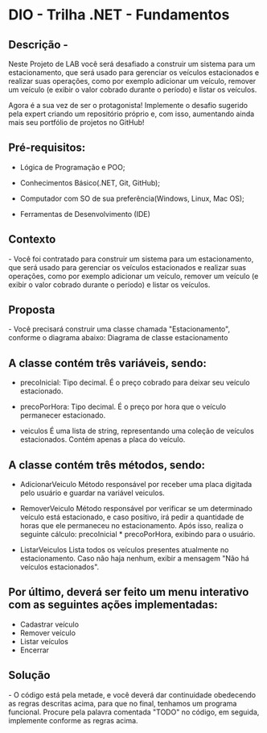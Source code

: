 
<h1> DIO - Trilha .NET - Fundamentos</h1>
<h2>Descrição -</h2>
Neste Projeto de LAB você será desafiado a construir um sistema para um estacionamento, que será usado para gerenciar os veículos estacionados e realizar suas operações, como por exemplo adicionar um veículo, remover um veículo (e exibir o valor cobrado durante o período) e listar os veículos.
 
Agora é a sua vez de ser o protagonista! Implemente o desafio sugerido pela expert criando um repositório próprio e, com isso, aumentando ainda mais seu portfólio de projetos no GitHub!

<h2>Pré-requisitos:</h2>

  - Lógica de Programação e POO;

 - Conhecimentos Básico(.NET, Git, GitHub);

 - Computador com SO de sua preferência(Windows, Linux, Mac OS);

 - Ferramentas de Desenvolvimento (IDE)

<h2>Contexto</h2>
 - Você foi contratado para construir um sistema para um estacionamento, que será usado para gerenciar os veículos estacionados e realizar suas operações, como por exemplo adicionar um veículo, remover um veículo (e exibir o valor cobrado durante o período) e listar os veículos.

<h2>Proposta</h2>
 - Você precisará construir uma classe chamada "Estacionamento", conforme o diagrama abaixo: Diagrama de classe estacionamento

<h2>A classe contém três variáveis, sendo:</h2>

 - precoInicial: Tipo decimal. É o preço cobrado para deixar seu veículo estacionado.

 - precoPorHora: Tipo decimal. É o preço por hora que o veículo permanecer estacionado.

 - veiculos É uma lista de string, representando uma coleção de veículos estacionados. Contém apenas a placa do veículo.

<h2>A classe contém três métodos, sendo:</h2>

 - AdicionarVeiculo Método responsável por receber uma placa digitada pelo usuário e guardar na variável veiculos.

 - RemoverVeiculo Método responsável por verificar se um determinado veículo está estacionado, e caso positivo, irá pedir a quantidade de horas que ele permaneceu no estacionamento. Após isso, realiza o seguinte cálculo: precoInicial * precoPorHora, exibindo para o usuário.

 - ListarVeiculos Lista todos os veículos presentes atualmente no estacionamento. Caso não haja nenhum, exibir a mensagem "Não há veículos estacionados".

<h2>Por último, deverá ser feito um menu interativo com as seguintes ações implementadas:</h2>

 - Cadastrar veículo
 - Remover veículo
 - Listar veículos
 - Encerrar
   
<h2>Solução</h2>
 - O código está pela metade, e você deverá dar continuidade obedecendo as regras descritas acima, para que no final, tenhamos um programa funcional. Procure pela palavra comentada "TODO" no código, em seguida, implemente conforme as regras acima.
